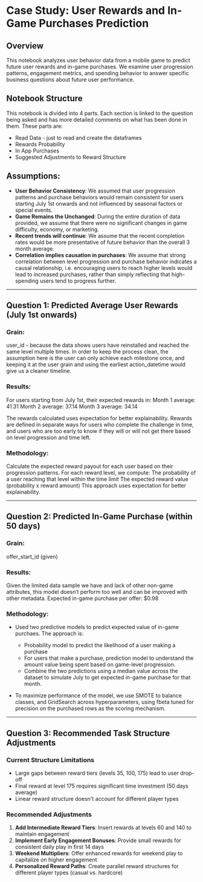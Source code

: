 # Case Study: User Rewards and In-Game Purchases Prediction

## Overview
This notebook analyzes user behavior data from a mobile game to predict future user rewards and in-game purchases. We examine user progression patterns, engagement metrics, and spending behavior to answer specific business questions about future user performance.

## Notebook Structure
This notebook is divided into 4 parts. Each section is linked to the question being asked and has more detailed comments on what has been done in them. These parts are:
* Read Data - just to read and create the dataframes
* Rewards Probability
* In App Purchases
* Suggested Adjustments to Reward Structure

## Assumptions:
- **User Behavior Consistency**: We assumed that user progression patterns and purchase behaviors would remain consistent for users starting July 1st onwards and not influenced by seasonal factors or special events.
- **Game Remains the Unchanged**: During the entire duration of data provided, we assume that there were no significant changes in game difficulty, economy, or marketing.
- **Recent trends will continue**: We assume that the recent completion rates would be more presentative of future behavior than the overall 3 month average.
- **Correlation implies causation in purchases**: We assume that strong correlation between level progression and purchase behavior indicates a causal relationship, i.e. encouraging users to reach higher levels would lead to increased purchases, rather than simply reflecting that high-spending users tend to progress further.


---

## Question 1: Predicted Average User Rewards (July 1st onwards)
### Grain: 
user_id - because the data shows users have reinstalled and reached the same level multiple times. In order to keep the process clean, the assumption here is the user can only achieve each milestone once, and keeping it at the user grain and using the earliest action_datetime would give us a cleaner timeline.

### Results:
For users starting from July 1st, their expected rewards in:
Month 1 average: 41.31
Month 2 average: 37.14
Month 3 average: 34.14

The rewards calculated uses expectation for better explainability. Rewards are defined in separate ways for users who complete the challenge in time, and users who are too early to know if they will or will not get there based on level progression and time left.

### Methodology:
Calculate the expected reward payout for each user based on their progression patterns. For each reward level, we compute:
The probability of a user reaching that level within the time limit
The expected reward value (probability x reward amount)
This approach uses expectation for better explainability.
 

---

## Question 2: Predicted In-Game Purchase (within 50 days)
### Grain: 
offer_start_id (given)

### Results:
Given the limited data sample we have and lack of other non-game attributes, this model doesn’t perform too well and can be improved with other metadata.
Expected in-game purchase per offer: $0.98

### Methodology:
* Used two predictive models to predict expected value of in-game purchaes. The approach is:
    * Probability model to predict the likelihood of a user making a purchase
    * For users that make a purchase, prediction model to understand the amount value being spent based on game-level progression.
    * Combine the two predictions using a median value across the dataset to simulate July to get expected in-game purchase for that month.

* To maximize performance of the model, we use SMOTE to balance classes, and GridSearch across hyperparameters, using fbeta tuned for precision on the purchased rows as the scoring mechanism.


---

## Question 3: Recommended Task Structure Adjustments

### Current Structure Limitations
- Large gaps between reward tiers (levels 35, 100, 175) lead to user drop-off
- Final reward at level 175 requires significant time investment (50 days average)
- Linear reward structure doesn't account for different player types

### Recommended Adjustments
1. **Add Intermediate Reward Tiers**: Insert rewards at levels 60 and 140 to maintain engagement
2. **Implement Early Engagement Bonuses**: Provide small rewards for consistent daily play in first 14 days
3. **Weekend Multipliers**: Offer enhanced rewards for weekend play to capitalize on higher engagement
4. **Personalized Reward Paths**: Create parallel reward structures for different player types (casual vs. hardcore)


